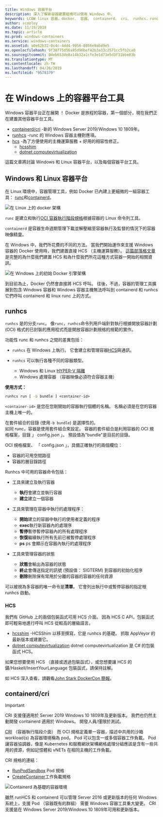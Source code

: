 ```yaml
---
title: Windows 容器平台
description: 深入了解新容器建置組塊可以使用 Windows 中。
keywords: LCOW linux 容器，docker、 容器、 containerd、 cri、 runhcs，runc
author: scooley
ms.date: 11/19/2018
ms.topic: article
ms.prod: windows-containers
ms.service: windows-containers
ms.assetid: a0e62b32-0c4c-4dd4-9956-8056e9abd9e5
ms.openlocfilehash: 9f38775d56a95d96bef42b3a33c2571cc5fb2ca0
ms.sourcegitcommit: 0deb653de8a14b32a1cfe3e1d73e5d3f31bbe83b
ms.translationtype: MT
ms.contentlocale: zh-TW
ms.lasthandoff: 04/26/2019
ms.locfileid: "9578379"
---
```

# <a name="container-platform-tools-on-windows"></a>在 Windows 上的容器平台工具

Windows 容器平台正在展開 ！ Docker 是旅程的容器，第一個部分，現在我們正在建置其他容器平台工具。

* [containerd/cri](https://github.com/containerd/cri) -新的 Windows Server 2019/Windows 10 1809年。
* [runhcs](https://github.com/Microsoft/hcsshim/tree/master/cmd/runhcs) -runc 的 Windows 容器主機對應項。
* [hcs](https://docs.microsoft.com/virtualization/api/) -為了方便使用的主機運算服務 + 好用的相容性修正。
  * [hcsshim](https://github.com/microsoft/hcsshim)
  * [dotnet computevirtualization](https://github.com/microsoft/dotnet-computevirtualization)

這篇文章將討論 Windows 和 Linux 容器平台，以及每個容器平台工具。

## <a name="windows-and-linux-container-platform"></a>Windows 和 Linux 容器平台

在 Linux 環境中，容器管理工具，例如 Docker 已內建上更細微的一組容器工具： [runc](https://github.com/opencontainers/runc)和[containerd](https://containerd.io/)。

![在 Linux 上的 docker 架構](media/docker-on-linux.png)

`runc` 是建立和執行[OCI 容器執行階段規格](https://github.com/opencontainers/runtime-spec)根據容器的 Linux 命令列工具。

`containerd` 是容器生命週期管理下載並解壓縮至容器執行及監督的情況下的容器映像精靈。

在 Windows 中，我們所花費的不同的方法。  當我們開始運作來支援 Windows 容器的 Docker 使用時，我們建置直接 HCS （主機運算服務）。  [這篇部落格文章](https://blogs.technet.microsoft.com/virtualization/2017/01/27/introducing-the-host-compute-service-hcs/)是完整的為什麼我們建置 HCS 和為什麼我們所花這種方式容器一開始的相關資訊。

![在 Windows 上的初始 Docker 引擎架構](media/hcs.png)

到目前為止，Docker 仍然會直接將 HCS 呼叫。 往後，不過，容器的管理工具擴展到包含 Windows 容器和 Windows 容器主機無法呼叫到 containerd 和 runhcs 它們呼叫 containerd 和 linux runc 上的方式。

## <a name="runhcs"></a>runhcs

`runhcs` 是的分支`runc`。  像`runc`，`runhcs`命令列用戶端針對執行根據開放容器計劃 (OCI) 格式的已封裝的應用程式而是開放容器計劃規格的規範的實作。

功能性 runc 和 runhcs 之間的差異包括：

* `runhcs` 在 Windows 上執行。  它會建立和管理容器[HCS](containerd.md#hcs)與通訊。
* `runhcs` 可以執行各種不同的容器類型。

  * Windows 和 Linux [HYPER-V 隔離](../manage-containers/hyperv-container.md)
  * Windows 處理容器 （容器映像必須符合容器主機）

**使用方式：**

``` cmd
runhcs run [ -b bundle ] <container-id>
```

`<container-id>` 是您在您剛開始的容器執行個體的名稱。 名稱必須是在您的容器主機上唯一的。

在套件組合的目錄 (使用`-b bundle`) 是選擇性的。  
如同 runc，容器是使用套件組合來設定。 容器的套件組合是利用容器的 OCI 規格檔案，目錄 」 config.json 」。  預設值為"bundle"是目前的目錄。

OCI 規格檔案、 「 config.json 」，具備正確執行的兩個欄位：

* 容器的可用空間路徑
* 容器的層目錄路徑

Runhcs 中可用的容器命令包括：

* 工具來建立及執行容器
  * **執行**會建立並執行容器
  * **建立**建立一個容器

* 工具來管理在容器中執行的處理程序：
  * **開始**建立的容器中執行的使用者定義的程序
  * **exec**執行新容器內的處理序
  * **暫停**暫停暫停容器內的所有處理程序
  * **恢復**繼續執行所有先前已被暫停處理程序
  * **ps** ps 會顯示在容器內執行的處理程序

* 工具來管理容器的狀態
  * **狀態**會輸出為容器的狀態
  * **終止**會傳送指定的訊號 (預設值： SIGTERM) 到容器的初始化程序
  * **刪除**刪除保有常用於分離的容器的容器的任何資源

可以被視為多容器的唯一命令是**清單**。  它會列出執行中或暫停容器的指定根 runhcs 啟動。

### <a name="hcs"></a>HCS

我們有 GitHub 上的兩個包裝函式可用 HCS 介面。 因為 HCS C API，包裝函式即可輕易地進行呼叫 HCS 從較高的層級語言。  

* [hcsshim](https://github.com/microsoft/hcsshim) -HCSShim 以移至撰寫，它是 runhcs 的基礎。
抓取 AppVeyor 的最新版本或建置它。
* [dotnet computevirtualization](https://github.com/microsoft/dotnet-computevirtualization) dotnet computevirtualization 是 C# 的包裝函式 HCS。

如果您想要使用 HCS （直接或透過包裝函式），或您想要讓 HCS 的鏽/Haskell/InsertYourLanguage 包裝函式，請保持註解。

如 HCS 深入查看，請觀看[John Stark DockerCon 簡報](https://www.youtube.com/watch?v=85nCF5S8Qok)。

## <a name="containerdcri"></a>containerd/cri

> [!IMPORTANT]
> CRI 支援僅適用於 Server 2019 Windows 10 1809年及更新版本。  我們也仍然主動開發 containerd 適用於 Windows。
> 開發人員/僅限於測試。

[CRI](https://github.com/kubernetes/kubernetes/blob/master/pkg/kubelet/apis/cri/runtime/v1alpha2/api.proto) （容器執行階段介面） 而 OCI 規格定義單一容器，描述中共用的沙箱 workload(s) 為容器環境稱為 pod。  Pod 可以包含一或多個容器工作負載。  Pod 讓容器協調器，像是 Kubernetes 和服務網狀架構網格處理分組應該是含有一些共用的資源，例如記憶體和 vNETs 在相同主機的工作負載。

CRI 規格的連結：

* [RunPodSandbox](https://github.com/kubernetes/kubernetes/blob/master/pkg/kubelet/apis/cri/runtime/v1alpha2/api.proto#L24) Pod 規格
* [CreateContainer](https://github.com/kubernetes/kubernetes/blob/master/pkg/kubelet/apis/cri/runtime/v1alpha2/api.proto#L47)工作負載規格

![Containerd 為基礎的容器環境](media/containerd-platform.png)

雖然 runHCS 和 containerd 可以管理 Server 2016 或更新版本的任何 Windows 系統上，支援 Pod （容器既有的群組） 需要 Windows 容器工具重大變更。  CRI 支援是在 Windows Server 2019/Windows 10 1809年可用和更新版本。